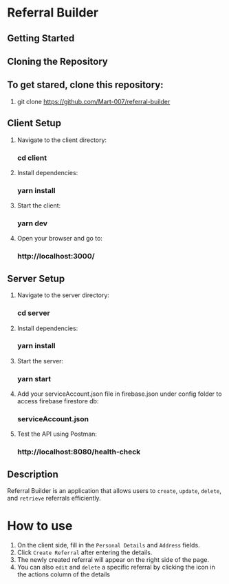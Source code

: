 # Referral Builder

## Getting Started

## Cloning the Repository

## To get stared, clone this repository:
1. git clone https://github.com/Mart-007/referral-builder

## Client Setup
1. Navigate to the client directory:
   ### cd client  
2. Install dependencies:
   ### yarn install  
3. Start the client:
   ### yarn dev
4. Open your browser and go to:
   ### http://localhost:3000/

## Server Setup
1. Navigate to the server directory:
   ### cd server
2. Install dependencies:
   ### yarn install
3. Start the server:
   ### yarn start
4. Add your serviceAccount.json file in firebase.json under config folder to access firebase firestore db: 
   ### serviceAccount.json
5. Test the API using Postman:
   ### http://localhost:8080/health-check

## Description
Referral Builder is an application that allows users to `create`, `update`, `delete`, and `retrieve` referrals efficiently.

# How to use
1. On the client side, fill in the `Personal Details` and `Address` fields.
2. Click `Create Referral` after entering the details.
3. The newly created referral will appear on the right side of the page.
4. You can also `edit` and `delete` a specific referral by clicking the icon in the actions column of the details
   
